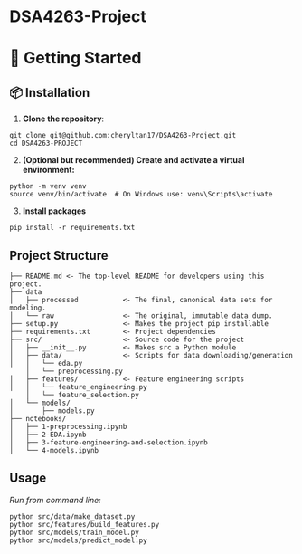 # DSA4263-Project
# 🚀 Getting Started

## 📦 Installation

1. **Clone the repository**:
```
git clone git@github.com:cheryltan17/DSA4263-Project.git
cd DSA4263-PROJECT
```

2. **(Optional but recommended) Create and activate a virtual environment:**
```
python -m venv venv
source venv/bin/activate  # On Windows use: venv\Scripts\activate
```

3. **Install packages**
```
pip install -r requirements.txt 
```

## Project Structure
```
├── README.md <- The top-level README for developers using this project.
├── data
│   ├── processed           <- The final, canonical data sets for modeling.
│   └── raw                 <- The original, immutable data dump.
├── setup.py                <- Makes the project pip installable
├── requirements.txt        <- Project dependencies
├── src/                    <- Source code for the project
│   ├── __init__.py         <- Makes src a Python module
│   ├── data/               <- Scripts for data downloading/generation
│   │   └── eda.py
    │   └── preprocessing.py
│   ├── features/           <- Feature engineering scripts
│   │   └── feature_engineering.py
    │   └── feature_selection.py
│   └── models/            
│       ├── models.py
├── notebooks/                    
│   ├── 1-preprocessing.ipynb      
│   ├── 2-EDA.ipynb
│   ├── 3-feature-engineering-and-selection.ipynb
│   └── 4-models.ipynb
```

## Usage
*Run from command line:*
```
python src/data/make_dataset.py
python src/features/build_features.py
python src/models/train_model.py
python src/models/predict_model.py
```
